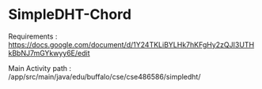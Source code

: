 # SimpleDHT-Chord
Requirements : https://docs.google.com/document/d/1Y24TKLiBYLHk7hKFgHy2zQJI3UTHkBbNJ7mGYkwyy6E/edit

Main Activity path :  
/app/src/main/java/edu/buffalo/cse/cse486586/simpledht/
